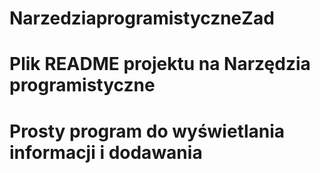 # NarzedziaprogramistyczneZad
# Plik README projektu na Narzędzia programistyczne
# Prosty program do wyświetlania informacji i dodawania
